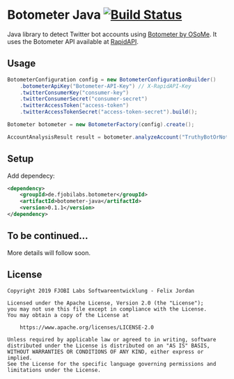 # Botometer Java [![Build Status](https://travis-ci.com/fxjordan/botometer-java.svg?branch=master)](https://travis-ci.com/fxjordan/botometer-java)

Java library to detect Twitter bot accounts using [Botometer by OSoMe](https://botometer.iuni.iu.edu). It uses the Botometer API available at [RapidAPI](https://rapidapi.com/OSoMe/api/botometer).

## Usage

```java
BotometerConfiguration config = new BotometerConfigurationBuilder()
    .botometerApiKey("Botometer-API-Key") // X-RapidAPI-Key
    .twitterConsumerKey("consumer-key")
    .twitterConsumerSecret("consumer-secret")
    .twitterAccessToken("access-token")
    .twitterAccessTokenSecret("access-token-secret").build();

Botometer botometer = new BotometerFactory(config).create();

AccountAnalysisResult result = botometer.analyzeAccount("TruthyBotOrNot");
```

## Setup

Add dependecy:

```xml
<dependency>
    <groupId>de.fjobilabs.botometer</groupId>
    <artifactId>botometer-java</artifactId>
    <version>0.1.1</version>
</dependency>
```

## To be continued...

More details will follow soon.

## License

    Copyright 2019 FJOBI Labs Softwareentwicklung - Felix Jordan
    
    Licensed under the Apache License, Version 2.0 (the "License");
    you may not use this file except in compliance with the License.
    You may obtain a copy of the License at
    
        https://www.apache.org/licenses/LICENSE-2.0
    
    Unless required by applicable law or agreed to in writing, software
    distributed under the License is distributed on an "AS IS" BASIS,
    WITHOUT WARRANTIES OR CONDITIONS OF ANY KIND, either express or implied.
    See the License for the specific language governing permissions and
    limitations under the License.

